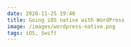 ```yaml
---
date: 2020-11-25 19:40
title: Going iOS native with WordPress
image: /images/wordpress-native.png
tags: iOS, Swift
---
```

